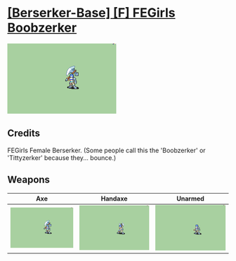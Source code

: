 # [\[Berserker-Base\] \[F\] FEGirls Boobzerker](./)

<img src="./3.%20Axe/Axe_000.png" alt="[Berserker-Base] [F] FEGirls Boobzerker standing" />

## Credits

FEGirls Female Berserker. (Some people call this the 'Boobzerker' or 'Tittyzerker' because they... bounce.)

## Weapons


|Axe |Handaxe |Unarmed |
|  :---: | :---: | :---: |
| <img alt="Axe animation" src="./3.%20Axe/Axe.gif" /> | <img alt="Handaxe animation" src="./4.%20Handaxe/Handaxe.gif" /> | <img alt="Unarmed animation" src="./8.%20Unarmed/Unarmed.gif" /> |
